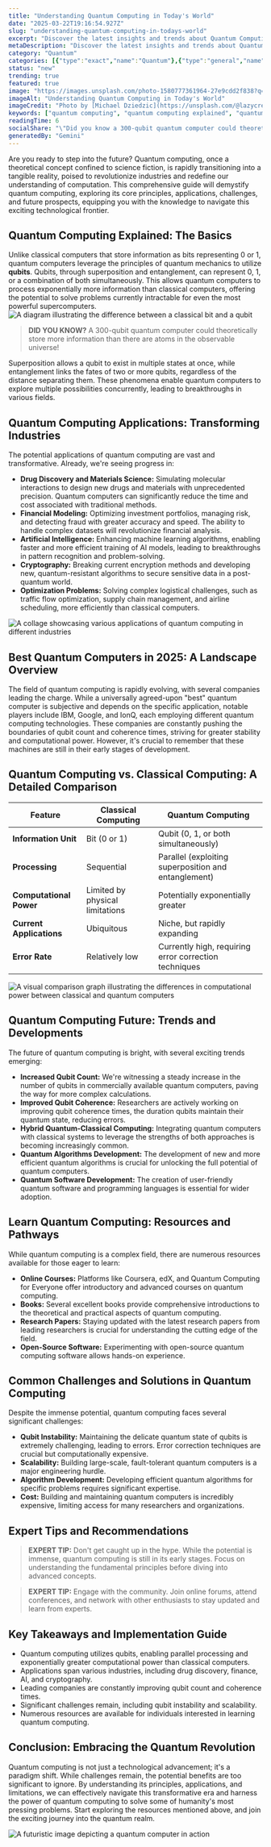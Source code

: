 ```yaml
---
title: "Understanding Quantum Computing in Today's World"
date: "2025-03-22T19:16:54.927Z"
slug: "understanding-quantum-computing-in-todays-world"
excerpt: "Discover the latest insights and trends about Quantum Computing. This comprehensive guide covers everything you need to know about Quantum Computing in 2025."
metaDescription: "Discover the latest insights and trends about Quantum Computing. This comprehensive guide covers everything you need to know about Quantum Computing in 202..."
category: "Quantum"
categories: [{"type":"exact","name":"Quantum"},{"type":"general","name":"Technology"},{"type":"medium","name":"Computer Science"},{"type":"specific","name":"Algorithm Design"},{"type":"niche","name":"Qubit Optimization"}]
status: "new"
trending: true
featured: true
image: "https://images.unsplash.com/photo-1580777361964-27e9cdd2f838?q=85&w=1200&fit=max&fm=webp&auto=compress"
imageAlt: "Understanding Quantum Computing in Today's World"
imageCredit: "Photo by [Michael Dziedzic](https://unsplash.com/@lazycreekimages) on Unsplash"
keywords: ["quantum computing", "quantum computing explained", "quantum computing applications", "best quantum computers", "quantum computing future", "learn quantum computing", "quantum computing for beginners", "buy quantum computer", "quantum computing vs classical computing", "quantum computing investment"]
readingTime: 6
socialShare: "\"Did you know a 300-qubit quantum computer could theoretically store more information than there are atoms in the observable universe? The potential of quantum computing is truly mind-boggling.\""
generatedBy: "Gemini"
---
```




Are you ready to step into the future? Quantum computing, once a theoretical concept confined to science fiction, is rapidly transitioning into a tangible reality, poised to revolutionize industries and redefine our understanding of computation.  This comprehensive guide will demystify quantum computing, exploring its core principles, applications, challenges, and future prospects, equipping you with the knowledge to navigate this exciting technological frontier.

## Quantum Computing Explained: The Basics

Unlike classical computers that store information as bits representing 0 or 1, quantum computers leverage the principles of quantum mechanics to utilize **qubits**.  Qubits, through superposition and entanglement, can represent 0, 1, or a combination of both simultaneously.  This allows quantum computers to process exponentially more information than classical computers, offering the potential to solve problems currently intractable for even the most powerful supercomputers. ![A diagram illustrating the difference between a classical bit and a qubit](https://images.unsplash.com/photo-1617839625591-e5a789593135?q=85&w=1200&fit=max&fm=webp&auto=compress)

> **DID YOU KNOW?**  A 300-qubit quantum computer could theoretically store more information than there are atoms in the observable universe!

Superposition allows a qubit to exist in multiple states at once, while entanglement links the fates of two or more qubits, regardless of the distance separating them. These phenomena enable quantum computers to explore multiple possibilities concurrently, leading to breakthroughs in various fields.

## Quantum Computing Applications: Transforming Industries

The potential applications of quantum computing are vast and transformative.  Already, we're seeing progress in:

* **Drug Discovery and Materials Science:** Simulating molecular interactions to design new drugs and materials with unprecedented precision.  Quantum computers can significantly reduce the time and cost associated with traditional methods.
* **Financial Modeling:** Optimizing investment portfolios, managing risk, and detecting fraud with greater accuracy and speed.  The ability to handle complex datasets will revolutionize financial analysis.
* **Artificial Intelligence:** Enhancing machine learning algorithms, enabling faster and more efficient training of AI models, leading to breakthroughs in pattern recognition and problem-solving.
* **Cryptography:** Breaking current encryption methods and developing new, quantum-resistant algorithms to secure sensitive data in a post-quantum world.
* **Optimization Problems:** Solving complex logistical challenges, such as traffic flow optimization, supply chain management, and airline scheduling, more efficiently than classical computers.

![A collage showcasing various applications of quantum computing in different industries](https://images.unsplash.com/photo-1568209865332-a15790aed756?q=85&w=1200&fit=max&fm=webp&auto=compress)

## Best Quantum Computers in 2025: A Landscape Overview

The field of quantum computing is rapidly evolving, with several companies leading the charge.  While a universally agreed-upon "best" quantum computer is subjective and depends on the specific application, notable players include IBM, Google, and IonQ, each employing different quantum computing technologies.  These companies are constantly pushing the boundaries of qubit count and coherence times, striving for greater stability and computational power.  However, it's crucial to remember that these machines are still in their early stages of development.

## Quantum Computing vs. Classical Computing: A Detailed Comparison

| Feature          | Classical Computing                               | Quantum Computing                                    |
|-----------------|---------------------------------------------------|-----------------------------------------------------|
| **Information Unit** | Bit (0 or 1)                                    | Qubit (0, 1, or both simultaneously)                |
| **Processing**   | Sequential                                         | Parallel (exploiting superposition and entanglement) |
| **Computational Power** | Limited by physical limitations                  | Potentially exponentially greater                     |
| **Current Applications** | Ubiquitous                                        | Niche, but rapidly expanding                          |
| **Error Rate**   | Relatively low                                     | Currently high, requiring error correction techniques |

![A visual comparison graph illustrating the differences in computational power between classical and quantum computers](https://images.unsplash.com/photo-1589149098258-3e9102cd63d3?q=85&w=1200&fit=max&fm=webp&auto=compress)

## Quantum Computing Future: Trends and Developments

The future of quantum computing is bright, with several exciting trends emerging:

* **Increased Qubit Count:**  We're witnessing a steady increase in the number of qubits in commercially available quantum computers, paving the way for more complex calculations.
* **Improved Qubit Coherence:**  Researchers are actively working on improving qubit coherence times, the duration qubits maintain their quantum state, reducing errors.
* **Hybrid Quantum-Classical Computing:**  Integrating quantum computers with classical systems to leverage the strengths of both approaches is becoming increasingly common.
* **Quantum Algorithms Development:**  The development of new and more efficient quantum algorithms is crucial for unlocking the full potential of quantum computers.
* **Quantum Software Development:**  The creation of user-friendly quantum software and programming languages is essential for wider adoption.

## Learn Quantum Computing: Resources and Pathways

While quantum computing is a complex field, there are numerous resources available for those eager to learn:

* **Online Courses:** Platforms like Coursera, edX, and Quantum Computing for Everyone offer introductory and advanced courses on quantum computing.
* **Books:** Several excellent books provide comprehensive introductions to the theoretical and practical aspects of quantum computing.
* **Research Papers:**  Staying updated with the latest research papers from leading researchers is crucial for understanding the cutting edge of the field.
* **Open-Source Software:**  Experimenting with open-source quantum computing software allows hands-on experience.

## Common Challenges and Solutions in Quantum Computing

Despite the immense potential, quantum computing faces several significant challenges:

* **Qubit Instability:** Maintaining the delicate quantum state of qubits is extremely challenging, leading to errors.  Error correction techniques are crucial but computationally expensive.
* **Scalability:** Building large-scale, fault-tolerant quantum computers is a major engineering hurdle.
* **Algorithm Development:**  Developing efficient quantum algorithms for specific problems requires significant expertise.
* **Cost:**  Building and maintaining quantum computers is incredibly expensive, limiting access for many researchers and organizations.

##  Expert Tips and Recommendations

> **EXPERT TIP:** Don't get caught up in the hype. While the potential is immense, quantum computing is still in its early stages. Focus on understanding the fundamental principles before diving into advanced concepts.

> **EXPERT TIP:**  Engage with the community. Join online forums, attend conferences, and network with other enthusiasts to stay updated and learn from experts.

## Key Takeaways and Implementation Guide

* Quantum computing utilizes qubits, enabling parallel processing and exponentially greater computational power than classical computers.
* Applications span various industries, including drug discovery, finance, AI, and cryptography.
* Leading companies are constantly improving qubit count and coherence times.
* Significant challenges remain, including qubit instability and scalability.
* Numerous resources are available for individuals interested in learning quantum computing.

## Conclusion: Embracing the Quantum Revolution

Quantum computing is not just a technological advancement; it's a paradigm shift. While challenges remain, the potential benefits are too significant to ignore.  By understanding its principles, applications, and limitations, we can effectively navigate this transformative era and harness the power of quantum computing to solve some of humanity's most pressing problems.  Start exploring the resources mentioned above, and join the exciting journey into the quantum realm.

![A futuristic image depicting a quantum computer in action](https://images.unsplash.com/photo-1609151376730-f246ec0b99e5?q=85&w=1200&fit=max&fm=webp&auto=compress)

